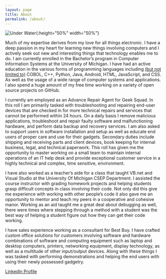```yaml
---
layout: page
title: About
permalink: /about/
---
```


![Under Water](../images/underwater.png){:height="50%" width="50%"}

Much of my expertise derives from my love for all things electronic. I have a deep passion in my heart for learning new things involving computers and I actively seek out new and interesting things that technology enables me to do. I am currently enrolled in the Bachelor’s program in Computer Information Systems at the University of Michigan. I have had an active education in the various forms of programming languages including [(but not limited to)](../codestats/) COBOL, C++, Python, Java, Android, HTML, JavaScript, and CSS. As well as the usage of a wide range of computer systems and applications. I also spend a huge amount of my free time working on a variety of open source projects on GitHub.

I currently am employed as an Advance Repair Agent for Geek Squad. In this roll I am primarily tasked with troubleshooting and repairing end-user devices that are checked in for more technical repairs and services that cannot be performed within 24 hours. On a daily basis I remove malicious applications, troubleshoot and repair faulty software and malfunctioning hardware, and perform data backup and recovery services. I am also asked to support users in software installation and setup as well as educate end users of proper care and use for their gadgets. Secondary duties include shipping and receiving parts and client devices, book keeping for internal business, legal, and technical paperwork. This roll has given me the opportunity to master working on a small team to maintain internal operations of an IT help desk and provide exceptional customer service in a highly technical and complex, time sensitive, environment.

I have also worked as a teacher’s aide for a class that taught VB.net and Visual Studio at the University Of Michigan CSEP Department. I assisted the course instructor with grading homework projects and helping students grasp difficult concepts in class involving their code. Not only did this give me experience with working with other people’s code it also gave me an opportunity to mentor and teach my peers in a cooperative and cohesive manor. Working as an aid taught me a great deal about debugging as well, there were times where stepping through a method with a student was the best way of helping a student figure out how they can get their code working.

I have sales experience working as a consultant for Best Buy. I have crafted custom office solutions for customers involving software and hardware combinations of software and computing equipment such as laptop and desktop computers, printers, networking equipment, display technology, as well as a multitude of other input/output devices. Along with these things I was tasked with performing demonstrations and helping the end users with using their newly possessed gadgetry.

[LinkedIn Profile](https://www.linkedin.com/pub/fredrick-paulin/90/258/978)



<!-- This is the base Jekyll theme. You can find out more info about customizing your Jekyll theme, as well as basic Jekyll usage documentation at [jekyllrb.com](http://jekyllrb.com/)

You can find the source code for the Jekyll new theme at:
{% include icon-github.html username="jglovier" %} /
[jekyll-new](https://github.com/jglovier/jekyll-new)

You can find the source code for Jekyll at
{% include icon-github.html username="jekyll" %} /
[jekyll](https://github.com/jekyll/jekyll) -->
